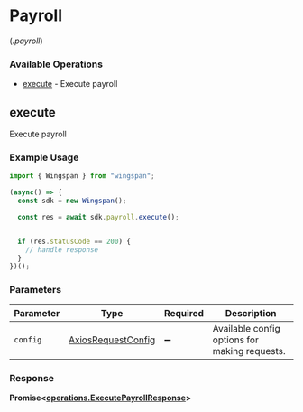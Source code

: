 # Payroll
(*.payroll*)

### Available Operations

* [execute](#execute) - Execute payroll

## execute

Execute payroll

### Example Usage

```typescript
import { Wingspan } from "wingspan";

(async() => {
  const sdk = new Wingspan();

  const res = await sdk.payroll.execute();


  if (res.statusCode == 200) {
    // handle response
  }
})();
```

### Parameters

| Parameter                                                    | Type                                                         | Required                                                     | Description                                                  |
| ------------------------------------------------------------ | ------------------------------------------------------------ | ------------------------------------------------------------ | ------------------------------------------------------------ |
| `config`                                                     | [AxiosRequestConfig](https://axios-http.com/docs/req_config) | :heavy_minus_sign:                                           | Available config options for making requests.                |


### Response

**Promise<[operations.ExecutePayrollResponse](../../models/operations/executepayrollresponse.md)>**

